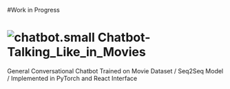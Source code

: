 #Work in Progress

# ![chatbot.small](https://user-images.githubusercontent.com/75068196/101889419-612f0680-3bc5-11eb-9180-e34c168b2e69.jpg) Chatbot-Talking_Like_in_Movies

General Conversational Chatbot Trained on Movie Dataset / Seq2Seq Model / Implemented in PyTorch and React Interface




